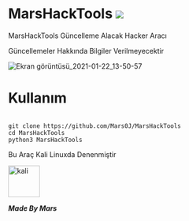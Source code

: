 # MarsHackTools ![](https://img.shields.io/github/repo-size/Mars0J/MarsHackTools?color=b22222)
MarsHackTools Güncelleme Alacak Hacker Aracı

<i class="fab fa-twitter"></i>
Güncellemeler Hakkında Bilgiler Verilmeyecektir

![Ekran görüntüsü_2021-01-22_13-50-57](https://user-images.githubusercontent.com/70023143/105482032-e32c4800-5cb8-11eb-88d2-e065efd91a26.png)
# Kullanım 

```

git clone https://github.com/Mars0J/MarsHackTools
cd MarsHackTools
python3 MarsHackTools

```

Bu Araç Kali Linuxda Denenmiştir

<a href="https://emoji.gg/emoji/3225_kali"><img src="https://emoji.gg/assets/emoji/3225_kali.png" width="64px" height="64px" alt="kali"></a>



***Made By Mars***


